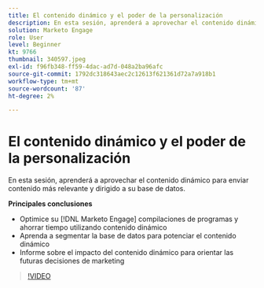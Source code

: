 ```yaml
---
title: El contenido dinámico y el poder de la personalización
description: En esta sesión, aprenderá a aprovechar el contenido dinámico para enviar contenido más relevante y dirigido a su base de datos.
solution: Marketo Engage
role: User
level: Beginner
kt: 9766
thumbnail: 340597.jpeg
exl-id: f96fb348-ff59-4dac-ad7d-048a2ba96afc
source-git-commit: 1792dc318643aec2c12613f621361d72a7a918b1
workflow-type: tm+mt
source-wordcount: '87'
ht-degree: 2%

---
```


# El contenido dinámico y el poder de la personalización

En esta sesión, aprenderá a aprovechar el contenido dinámico para enviar contenido más relevante y dirigido a su base de datos.

**Principales conclusiones**

* Optimice su [!DNL Marketo Engage] compilaciones de programas y ahorrar tiempo utilizando contenido dinámico
* Aprenda a segmentar la base de datos para potenciar el contenido dinámico
* Informe sobre el impacto del contenido dinámico para orientar las futuras decisiones de marketing

>[!VIDEO](https://video.tv.adobe.com/v/340597/?quality=12&learn=on)

